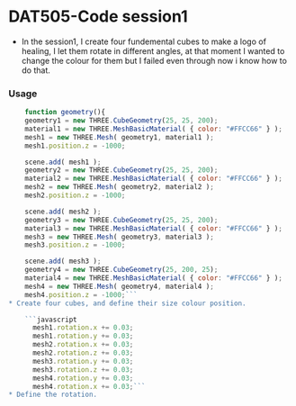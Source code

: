 # DAT505-Code session1 #


* In the session1, I create four fundemental cubes to make a logo of healing, I let them rotate in different angles, at that moment I wanted to change the colour for them but I failed even through now i know how to do that.

### Usage ###
  ```javascript
      function geometry(){
      geometry1 = new THREE.CubeGeometry(25, 25, 200);
      material1 = new THREE.MeshBasicMaterial( { color: "#FFCC66" } );
      mesh1 = new THREE.Mesh( geometry1, material1 );
      mesh1.position.z = -1000;

      scene.add( mesh1 );
      geometry2 = new THREE.CubeGeometry(25, 25, 200);
      material2 = new THREE.MeshBasicMaterial( { color: "#FFCC66" } );
      mesh2 = new THREE.Mesh( geometry2, material2 );
      mesh2.position.z = -1000;

      scene.add( mesh2 );
      geometry3 = new THREE.CubeGeometry(25, 25, 200);
      material3 = new THREE.MeshBasicMaterial( { color: "#FFCC66" } );
      mesh3 = new THREE.Mesh( geometry3, material3 );
      mesh3.position.z = -1000;

      scene.add( mesh3 );
      geometry4 = new THREE.CubeGeometry(25, 200, 25);
      material4 = new THREE.MeshBasicMaterial( { color: "#FFCC66" } );
      mesh4 = new THREE.Mesh( geometry4, material4 );
      mesh4.position.z = -1000;```
  * Create four cubes, and define their size colour position.

      ```javascript
        mesh1.rotation.x += 0.03;
        mesh1.rotation.y += 0.03;
        mesh2.rotation.x += 0.03;
        mesh2.rotation.z += 0.03;
        mesh3.rotation.y += 0.03;
        mesh3.rotation.z += 0.03;
        mesh4.rotation.y += 0.03;
        mesh4.rotation.x += 0.03;```
  * Define the rotation.
